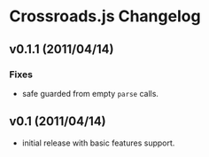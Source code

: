 # Crossroads.js Changelog #


## v0.1.1 (2011/04/14) ##

### Fixes ###

 - safe guarded from empty `parse` calls.
 
 
## v0.1 (2011/04/14) ##

 - initial release with basic features support.
